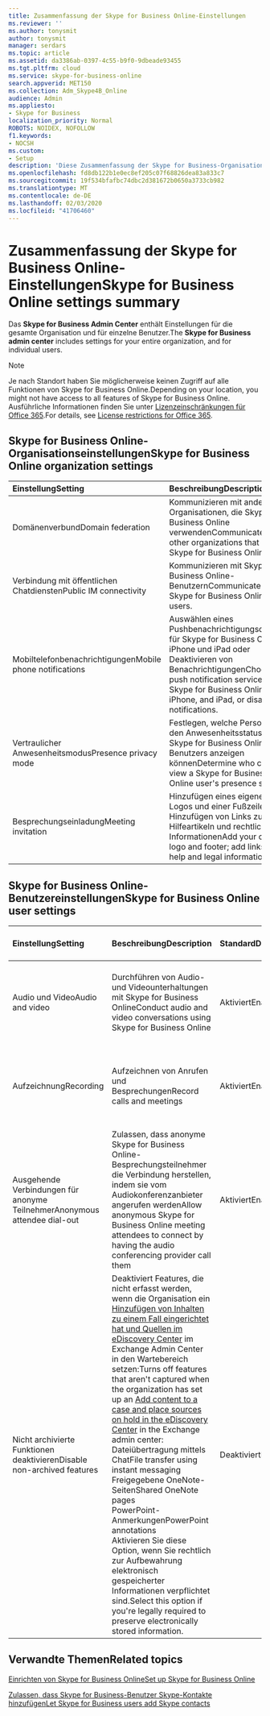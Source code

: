 ```yaml
---
title: Zusammenfassung der Skype for Business Online-Einstellungen
ms.reviewer: ''
ms.author: tonysmit
author: tonysmit
manager: serdars
ms.topic: article
ms.assetid: da3386ab-0397-4c55-b9f0-9dbeade93455
ms.tgt.pltfrm: cloud
ms.service: skype-for-business-online
search.appverid: MET150
ms.collection: Adm_Skype4B_Online
audience: Admin
ms.appliesto:
- Skype for Business
localization_priority: Normal
ROBOTS: NOIDEX, NOFOLLOW
f1.keywords:
- NOCSH
ms.custom:
- Setup
description: 'Diese Zusammenfassung der Skype for Business-Organisation und der Benutzereinstellungen kann Ihnen dabei helfen, mehr über öffentliche Chat Verbindungen, Besprechungseinladungen, Aufzeichnung von Anrufen und Besprechungen und vieles mehr zu erfahren.  '
ms.openlocfilehash: fd8db122b1e0ec8ef205c07f68826dea83a833c7
ms.sourcegitcommit: 19f534bfafbc74dbc2d381672b0650a3733cb982
ms.translationtype: MT
ms.contentlocale: de-DE
ms.lasthandoff: 02/03/2020
ms.locfileid: "41706460"
---
```

# <a name="skype-for-business-online-settings-summary"></a><span data-ttu-id="b0bda-103">Zusammenfassung der Skype for Business Online-Einstellungen</span><span class="sxs-lookup"><span data-stu-id="b0bda-103">Skype for Business Online settings summary</span></span>

<span data-ttu-id="b0bda-104">Das **Skype for Business Admin Center** enthält Einstellungen für die gesamte Organisation und für einzelne Benutzer.</span><span class="sxs-lookup"><span data-stu-id="b0bda-104">The **Skype for Business admin center** includes settings for your entire organization, and for individual users.</span></span> 
  
> [!NOTE]
>  <span data-ttu-id="b0bda-105">Je nach Standort haben Sie möglicherweise keinen Zugriff auf alle Funktionen von Skype for Business Online.</span><span class="sxs-lookup"><span data-stu-id="b0bda-105">Depending on your location, you might not have access to all features of Skype for Business Online.</span></span> <span data-ttu-id="b0bda-106">Ausführliche Informationen finden Sie unter [Lizenzeinschränkungen für Office 365](https://go.microsoft.com/fwlink/?LinkId=529483).</span><span class="sxs-lookup"><span data-stu-id="b0bda-106">For details, see [License restrictions for Office 365](https://go.microsoft.com/fwlink/?LinkId=529483).</span></span> 
  
## <a name="skype-for-business-online-organization-settings"></a><span data-ttu-id="b0bda-107">Skype for Business Online-Organisationseinstellungen</span><span class="sxs-lookup"><span data-stu-id="b0bda-107">Skype for Business Online organization settings</span></span>
<span data-ttu-id="b0bda-108"><a name="__top"> </a></span><span class="sxs-lookup"><span data-stu-id="b0bda-108"><a name="__top"> </a></span></span>

|<span data-ttu-id="b0bda-109">**Einstellung**</span><span class="sxs-lookup"><span data-stu-id="b0bda-109">**Setting**</span></span>|<span data-ttu-id="b0bda-110">**Beschreibung**</span><span class="sxs-lookup"><span data-stu-id="b0bda-110">**Description**</span></span>|<span data-ttu-id="b0bda-111">**Standard**</span><span class="sxs-lookup"><span data-stu-id="b0bda-111">**Default**</span></span>|<span data-ttu-id="b0bda-112">**Weitere Informationen**</span><span class="sxs-lookup"><span data-stu-id="b0bda-112">**Learn more**</span></span>|
|:-----|:-----|:-----|:-----|
|<span data-ttu-id="b0bda-113">Domänenverbund</span><span class="sxs-lookup"><span data-stu-id="b0bda-113">Domain federation</span></span>  <br/> |<span data-ttu-id="b0bda-114">Kommunizieren mit anderen Organisationen, die Skype for Business Online verwenden</span><span class="sxs-lookup"><span data-stu-id="b0bda-114">Communicate with other organizations that use Skype for Business Online.</span></span>  <br/> |<span data-ttu-id="b0bda-115">Aktiviert</span><span class="sxs-lookup"><span data-stu-id="b0bda-115">Enabled</span></span>  <br/> |[<span data-ttu-id="b0bda-116">Nutzern gestatten, externe Skype for Business-Nutzer zu kontaktieren</span><span class="sxs-lookup"><span data-stu-id="b0bda-116">Allow users to contact external Skype for Business users</span></span>](allow-users-to-contact-external-skype-for-business-users.md) <br/> |
|<span data-ttu-id="b0bda-117">Verbindung mit öffentlichen Chatdiensten</span><span class="sxs-lookup"><span data-stu-id="b0bda-117">Public IM connectivity</span></span>  <br/> |<span data-ttu-id="b0bda-118">Kommunizieren mit Skype for Business Online-Benutzern</span><span class="sxs-lookup"><span data-stu-id="b0bda-118">Communicate with Skype for Business Online users.</span></span>  <br/> |<span data-ttu-id="b0bda-119">Aktiviert</span><span class="sxs-lookup"><span data-stu-id="b0bda-119">Enabled</span></span>  <br/> |[<span data-ttu-id="b0bda-120">Nutzern gestatten, externe Skype for Business-Nutzer zu kontaktieren</span><span class="sxs-lookup"><span data-stu-id="b0bda-120">Allow users to contact external Skype for Business users</span></span>](allow-users-to-contact-external-skype-for-business-users.md) <br/> |
|<span data-ttu-id="b0bda-121">Mobiltelefonbenachrichtigungen</span><span class="sxs-lookup"><span data-stu-id="b0bda-121">Mobile phone notifications</span></span>  <br/> |<span data-ttu-id="b0bda-122">Auswählen eines Pushbenachrichtigungsdiensts für Skype for Business Online, iPhone und iPad oder Deaktivieren von Benachrichtigungen</span><span class="sxs-lookup"><span data-stu-id="b0bda-122">Choose a push notification service for Skype for Business Online, iPhone, and iPad, or disable notifications.</span></span>  <br/> |<span data-ttu-id="b0bda-123">Microsoft-Pushbenachrichtigungsdienst und Apple-Pushbenachrichtigungsdienst</span><span class="sxs-lookup"><span data-stu-id="b0bda-123">Microsoft Push Notification Service and Apple Push Notification Service</span></span>  <br/> |[<span data-ttu-id="b0bda-124">Aus- oder Einschalten von Mobiltelefonbenachrichtigungen</span><span class="sxs-lookup"><span data-stu-id="b0bda-124">Turn on or off mobile phone notifications</span></span>](turn-on-or-off-mobile-phone-notifications.md) <br/> |
|<span data-ttu-id="b0bda-125">Vertraulicher Anwesenheitsmodus</span><span class="sxs-lookup"><span data-stu-id="b0bda-125">Presence privacy mode</span></span>  <br/> |<span data-ttu-id="b0bda-126">Festlegen, welche Personen den Anwesenheitsstatus eines Skype for Business Online-Benutzers anzeigen können</span><span class="sxs-lookup"><span data-stu-id="b0bda-126">Determine who can view a Skype for Business Online user's presence status.</span></span>  <br/> |<span data-ttu-id="b0bda-127">Anwesenheitsinformationen automatisch anzeigen</span><span class="sxs-lookup"><span data-stu-id="b0bda-127">Automatically display presence information</span></span>  <br/> |[<span data-ttu-id="b0bda-128">Konfigurieren des vertraulichen Anwesenheitsmodus</span><span class="sxs-lookup"><span data-stu-id="b0bda-128">Configure presence privacy mode</span></span>](configure-presence-privacy-mode.md) <br/> |
|<span data-ttu-id="b0bda-129">Besprechungseinladung</span><span class="sxs-lookup"><span data-stu-id="b0bda-129">Meeting invitation</span></span>  <br/> |<span data-ttu-id="b0bda-130">Hinzufügen eines eigenen Logos und einer Fußzeile; Hinzufügen von Links zu Hilfeartikeln und rechtlichen Informationen</span><span class="sxs-lookup"><span data-stu-id="b0bda-130">Add your own logo and footer; add links to help and legal information.</span></span>  <br/> |<span data-ttu-id="b0bda-131">Nicht konfiguriert</span><span class="sxs-lookup"><span data-stu-id="b0bda-131">Not configured</span></span>  <br/> |[<span data-ttu-id="b0bda-132">Anpassen von Besprechungseinladungen</span><span class="sxs-lookup"><span data-stu-id="b0bda-132">Customize meeting invitations</span></span>](customize-meeting-invitations.md) <br/> |
   
## <a name="skype-for-business-online-user-settings"></a><span data-ttu-id="b0bda-133">Skype for Business Online-Benutzereinstellungen</span><span class="sxs-lookup"><span data-stu-id="b0bda-133">Skype for Business Online user settings</span></span>
<span data-ttu-id="b0bda-134"><a name="__toc314837470"> </a></span><span class="sxs-lookup"><span data-stu-id="b0bda-134"><a name="__toc314837470"> </a></span></span>

|<span data-ttu-id="b0bda-135">**Einstellung**</span><span class="sxs-lookup"><span data-stu-id="b0bda-135">**Setting**</span></span>|<span data-ttu-id="b0bda-136">**Beschreibung**</span><span class="sxs-lookup"><span data-stu-id="b0bda-136">**Description**</span></span>|<span data-ttu-id="b0bda-137">**Standard**</span><span class="sxs-lookup"><span data-stu-id="b0bda-137">**Default**</span></span>|<span data-ttu-id="b0bda-138">**Weitere Informationen**</span><span class="sxs-lookup"><span data-stu-id="b0bda-138">**Learn more**</span></span>|
|:-----|:-----|:-----|:-----|
|<span data-ttu-id="b0bda-139">Audio und Video</span><span class="sxs-lookup"><span data-stu-id="b0bda-139">Audio and video</span></span>  <br/> |<span data-ttu-id="b0bda-140">Durchführen von Audio- und Videounterhaltungen mit Skype for Business Online</span><span class="sxs-lookup"><span data-stu-id="b0bda-140">Conduct audio and video conversations using Skype for Business Online</span></span>  <br/> |<span data-ttu-id="b0bda-141">Aktiviert</span><span class="sxs-lookup"><span data-stu-id="b0bda-141">Enabled</span></span>  <br/> |[<span data-ttu-id="b0bda-142">Administratoren: Skype for Business-Einstellungen für einzelne Benutzer konfigurieren</span><span class="sxs-lookup"><span data-stu-id="b0bda-142">Admins: Configure Skype for Business settings for individual users</span></span>](configure-skype-for-business-settings-for-individual-users.md) <br/> |
|<span data-ttu-id="b0bda-143">Aufzeichnung</span><span class="sxs-lookup"><span data-stu-id="b0bda-143">Recording</span></span>  <br/> |<span data-ttu-id="b0bda-144">Aufzeichnen von Anrufen und Besprechungen</span><span class="sxs-lookup"><span data-stu-id="b0bda-144">Record calls and meetings</span></span>  <br/> |<span data-ttu-id="b0bda-145">Aktiviert</span><span class="sxs-lookup"><span data-stu-id="b0bda-145">Enabled</span></span>  <br/> |[<span data-ttu-id="b0bda-146">Administratoren: Skype for Business-Einstellungen für einzelne Benutzer konfigurieren</span><span class="sxs-lookup"><span data-stu-id="b0bda-146">Admins: Configure Skype for Business settings for individual users</span></span>](configure-skype-for-business-settings-for-individual-users.md) <br/> |
|<span data-ttu-id="b0bda-147">Ausgehende Verbindungen für anonyme Teilnehmer</span><span class="sxs-lookup"><span data-stu-id="b0bda-147">Anonymous attendee dial-out</span></span>  <br/> |<span data-ttu-id="b0bda-148">Zulassen, dass anonyme Skype for Business Online-Besprechungsteilnehmer die Verbindung herstellen, indem sie vom Audiokonferenzanbieter angerufen werden</span><span class="sxs-lookup"><span data-stu-id="b0bda-148">Allow anonymous Skype for Business Online meeting attendees to connect by having the audio conferencing provider call them</span></span>  <br/> |<span data-ttu-id="b0bda-149">Aktiviert</span><span class="sxs-lookup"><span data-stu-id="b0bda-149">Enabled</span></span>  <br/> |[<span data-ttu-id="b0bda-150">Administratoren: Skype for Business-Einstellungen für einzelne Benutzer konfigurieren</span><span class="sxs-lookup"><span data-stu-id="b0bda-150">Admins: Configure Skype for Business settings for individual users</span></span>](configure-skype-for-business-settings-for-individual-users.md) <br/> |
|<span data-ttu-id="b0bda-151">Nicht archivierte Funktionen deaktivieren</span><span class="sxs-lookup"><span data-stu-id="b0bda-151">Disable non-archived features</span></span>  <br/> | <span data-ttu-id="b0bda-152">Deaktiviert Features, die nicht erfasst werden, wenn die Organisation ein [Hinzufügen von Inhalten zu einem Fall eingerichtet hat und Quellen im eDiscovery Center](https://go.microsoft.com/fwlink/?LinkId=529482) im Exchange Admin Center in den Wartebereich setzen:</span><span class="sxs-lookup"><span data-stu-id="b0bda-152">Turns off features that aren't captured when the organization has set up an [Add content to a case and place sources on hold in the eDiscovery Center](https://go.microsoft.com/fwlink/?LinkId=529482) in the Exchange admin center:</span></span> <br/>  <span data-ttu-id="b0bda-153">Dateiübertragung mittels Chat</span><span class="sxs-lookup"><span data-stu-id="b0bda-153">File transfer using instant messaging</span></span> <br/>  <span data-ttu-id="b0bda-154">Freigegebene OneNote-Seiten</span><span class="sxs-lookup"><span data-stu-id="b0bda-154">Shared OneNote pages</span></span> <br/>  <span data-ttu-id="b0bda-155">PowerPoint-Anmerkungen</span><span class="sxs-lookup"><span data-stu-id="b0bda-155">PowerPoint annotations</span></span> <br/>  <span data-ttu-id="b0bda-156">Aktivieren Sie diese Option, wenn Sie rechtlich zur Aufbewahrung elektronisch gespeicherter Informationen verpflichtet sind.</span><span class="sxs-lookup"><span data-stu-id="b0bda-156">Select this option if you're legally required to preserve electronically stored information.</span></span> <br/> |<span data-ttu-id="b0bda-157">Deaktiviert</span><span class="sxs-lookup"><span data-stu-id="b0bda-157">Disabled</span></span>  <br/> |[<span data-ttu-id="b0bda-158">Administratoren: Skype for Business-Einstellungen für einzelne Benutzer konfigurieren</span><span class="sxs-lookup"><span data-stu-id="b0bda-158">Admins: Configure Skype for Business settings for individual users</span></span>](configure-skype-for-business-settings-for-individual-users.md) <br/> |
   
## <a name="related-topics"></a><span data-ttu-id="b0bda-159">Verwandte Themen</span><span class="sxs-lookup"><span data-stu-id="b0bda-159">Related topics</span></span>
[<span data-ttu-id="b0bda-160">Einrichten von Skype for Business Online</span><span class="sxs-lookup"><span data-stu-id="b0bda-160">Set up Skype for Business Online</span></span>](set-up-skype-for-business-online.md)

[<span data-ttu-id="b0bda-161">Zulassen, dass Skype for Business-Benutzer Skype-Kontakte hinzufügen</span><span class="sxs-lookup"><span data-stu-id="b0bda-161">Let Skype for Business users add Skype contacts</span></span>](let-skype-for-business-users-add-skype-contacts.md)

  
 

